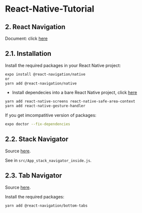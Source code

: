 # React-Native-Tutorial

## 2. React Navigation
Document: click [here](https://reactnavigation.org/)

## 2.1. Installation
Install the required packages in your React Native project:
```bash
expo install @react-navigation/native
or 
yarn add @react-navigation/native
```

- Install dependecies into a bare React Native project, click [here](https://reactnavigation.org/docs/getting-started#installing-dependencies-into-a-bare-react-native-project)

```bash
yarn add react-native-screens react-native-safe-area-context 
yarn add react-native-gesture-handler                                                                                                               
```

If you get imcompatitive version of packages:
```bash
expo doctor --fix-dependencies
```
## 2.2. Stack Navigator
Source [here](https://reactnavigation.org/docs/stack-navigator/).

See in `src/App_stack_navigator_inside.js`.

## 2.3. Tab Navigator
Source [here](https://reactnavigation.org/docs/tab-based-navigation/).

Install the required packages:
```bash
yarn add @react-navigation/bottom-tabs
```